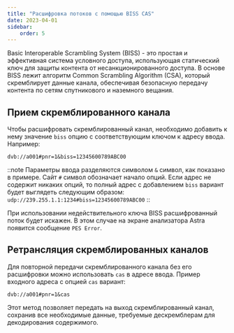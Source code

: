 ```yaml
---
title: "Расшифровка потоков с помощью BISS CAS"
date: 2023-04-01
sidebar:
    order: 5
---
```


Basic Interoperable Scrambling System (BISS) - это простая и эффективная система условного доступа, использующая статический ключ для защиты контента от несанкционированного доступа. В основе BISS лежит алгоритм Common Scrambling Algorithm (CSA), который скремблирует данные канала, обеспечивая безопасную передачу контента по сетям спутникового и наземного вещания.

## Прием скремблированного канала[](https://help.cesbo.com/astra/processing/cas/decrypt-biss#receiving-a-scrambled-channel)

Чтобы расшифровать скремблированный канал, необходимо добавить к нему значение `biss` опцию с соответствующим ключом к адресу ввода. Например:

```
dvb://a001#pnr=1&biss=12345600789ABC00
```

::note Параметры ввода разделяются символом `&` символ, как показано в примере. Сайт `#` символ обозначает начало опций. Если адрес не содержит никаких опций, то полный адрес с добавлением `biss` вариант будет выглядеть следующим образом: `udp://239.255.1.1:1234#biss=12345600789ABC00`
::

При использовании недействительного ключа BISS расшифрованный поток будет искажен. В этом случае на экране анализатора Astra появится сообщение `PES Error`.

## Ретрансляция скремблированных каналов[](https://help.cesbo.com/astra/processing/cas/decrypt-biss#retransmitting-scrambled-channels)

Для повторной передачи скремблированного канала без его расшифровки можно использовать `cas` в адресе ввода. Пример входного адреса с опцией `cas` вариант:

```
dvb://a001#pnr=1&cas
```

Этот метод позволяет передать на выход скремблированный канал, сохранив все необходимые данные, требуемые дескремблерам для декодирования содержимого.
